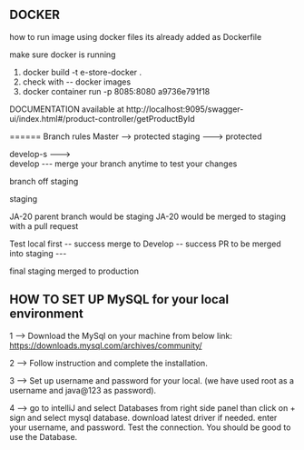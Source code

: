 ## DOCKER
how to run image using docker files 
its already added as Dockerfile 

make sure docker is running 

1. docker build -t e-store-docker .
2. check with -- docker images 
3. docker container run -p 8085:8080 a9736e791f18


DOCUMENTATION
available at 
http://localhost:9095/swagger-ui/index.html#/product-controller/getProductById

======
Branch rules 
Master --> protected 
staging ---> protected 


develop-s --->  
develop  --- merge your branch anytime to test your changes 


branch off staging

staging

JA-20 parent branch would be staging 
JA-20 would be merged to staging with a pull request

Test local first -- success 
merge to Develop -- success 
PR to be merged into staging ---

final staging merged to production 

## HOW TO SET UP MySQL for your local environment

1 --> Download the MySql on your machine from below link:
https://downloads.mysql.com/archives/community/

2 --> Follow instruction and complete the installation.

3 --> Set up username and password for your local.
(we have used root as a username and java@123 as password).

4 --> go to intelliJ and select Databases from right side panel than
click on + sign and select mysql database. download latest driver if needed.
enter your username, and password. Test the connection. You should be good to use the Database.
